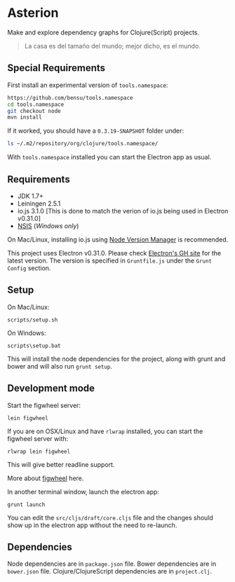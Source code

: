 # Asterion 

Make and explore dependency graphs for Clojure(Script) projects.

> La casa es del tamaño del mundo; mejor dicho, es el mundo.

## Special Requirements 

First install an experimental version of `tools.namespace`:

```sh
https://github.com/bensu/tools.namespace
cd tools.namespace
git checkout node
mvn install
```

If it worked, you should have a `0.3.19-SNAPSHOT` folder under:

```sh
ls ~/.m2/repository/org/clojure/tools.namespace/
```

With `tools.namespace` installed you can start the Electron app as
usual.

## Requirements

* JDK 1.7+
* Leiningen 2.5.1
* io.js 3.1.0 [This is done to match the verion of io.js being used in Electron v0.31.0]
* [NSIS](http://nsis.sourceforge.net/) (*Windows only*)

On Mac/Linux, installing io.js using [Node Version Manager](https://github.com/creationix/nvm) is recommended.

This project uses Electron v0.31.0. Please check [Electron's GH site](https://github.com/atom/electron) for the latest version. The version is specified in `Gruntfile.js` under the `Grunt Config` section.

## Setup

On Mac/Linux:

```
scripts/setup.sh
```

On Windows:

```
scripts\setup.bat
```

This will install the node dependencies for the project, along with grunt and bower and will also run `grunt setup`.


## Development mode

Start the figwheel server:

```
lein figwheel
```

If you are on OSX/Linux and have `rlwrap` installed, you can start the figwheel server with:

```
rlwrap lein figwheel
```

This will give better readline support.

More about [figwheel](https://github.com/bhauman/lein-figwheel) here.


In another terminal window, launch the electron app:

```
grunt launch
```

You can edit the `src/cljs/draft/core.cljs` file and the changes should show up in the electron app without the need to re-launch.

## Dependencies

Node dependencies are in `package.json` file. Bower dependencies are in `bower.json` file. Clojure/ClojureScript dependencies are in `project.clj`.

